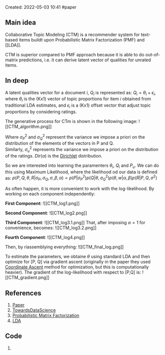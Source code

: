 Created: 2022-05-03 10:41
#paper

## Main idea

Collaborative Topic Modeling (CTM) is a recommender system for text-based items buildt upon Probabilistic Matrix Factorization (PMF) and [[LDA]].

CTM is superior compared to PMF approach because it is able to do out-of-matrix predictions, i.e. it can derive latent vector of qualities for unrated items.

## In deep

A latent qualities vector for a document *i*, $Q_i$ is represented as: $Q_i=\theta_i+\epsilon_i$, where $\theta_i$ is the (Kx1) vector of topic proportions for item *i* obtained from traditional LDA estimates, and $\epsilon_i$ is a (Kx1) offset vector that adjust topic proportions by considering ratings. 

The generative process for CTm is shown in the following image:
![[CTM_algorithm.png]]

Where $\sigma^2_P$ and $\sigma^2_Q$ represent the variance we impose a priori on the distribution of the elements of the vectors in P and Q. Similarly, $\sigma^2_u$ represents the variance we impose a priori on the distribution of the ratings. $Dir(\alpha)$ is the [Dirichlet](https://en.wikipedia.org/wiki/Dirichlet_distribution) distribution.

So we are interested into learning the paramenters $\theta_i$, $Q_i$ and $P_u$. We can do this using Maximum Likelihood, where the likelihood od our data is defined as: $p(P,Q,\theta, R|\sigma_P,\sigma_Q,\sigma, \beta,\alpha)=p(P|\sigma^2_P)p(Q|\theta,\sigma^2_Q)p(\theta,w|\alpha,\beta)p(R|P,Q,\sigma^2)$

As often happen, it is more convenient to work with the log-likelihood. 
By working on each component independently:

**First Component**:
![[CTM_log1.png]]

**Second Component**:
![[CTM_log2.png]]

**Third Component**:
![[CTM_log3.1.png]]
That, after imposing $\alpha=1$ for convenience, becomes:
![[CTM_log3.2.png]]

**Fourth Component**:
![[CTM_log4.png]]

Then, by riassemblying everything:
![[CTM_final_log.png]]

To estimate the parameters, we obtaine $\theta$ using standard LDA and then optimize for [P, Q] via gradient ascent (originally in the paper  they used [Coordinate Ascent](https://en.wikipedia.org/wiki/Coordinate_descent) method for optimization, but this is computationally heavier).
The gradient of the log-likelihood with respect to [P,Q] is:
![[CTM_gradient.png]]

## References
1. [Paper](http://www.cs.columbia.edu/~blei/papers/WangBlei2011.pdf)
2. [TowardsDataScience](https://towardsdatascience.com/a-guide-to-collaborative-topic-modeling-recommender-systems-49fd576cc871)
3. [Probabilistic Matrix Factorization](https://towardsdatascience.com/probabilistic-matrix-factorization-b7852244a321)
4. [LDA](https://towardsdatascience.com/light-on-math-machine-learning-intuitive-guide-to-latent-dirichlet-allocation-437c81220158)

## Code
1. 
